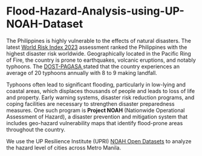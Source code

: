 # Flood-Hazard-Analysis-using-UP-NOAH-Dataset

The Philippines is highly vulnerable to the effects of natural disasters. The latest [World Risk Index 2023](https://weltrisikobericht.de/wp-content/uploads/2024/01/WorldRiskReport_2023_english_online.pdf) assessment ranked the Philippines with the highest disaster risk worldwide. Geographically located in the Pacific Ring of Fire, the country is prone to earthquakes, volcanic eruptions, and notably typhoons. The [DOST-PAGASA ](https://www.pagasa.dost.gov.ph/climate/tropical-cyclone-information) stated that the country experiences an average of 20 typhoons annually with 8 to 9 making landfall.

Typhoons often lead to significant flooding, particularly in low-lying and coastal areas, which displaces thousands of people and leads to loss of life and property. Early warning systems, disaster risk reduction programs, and coping facilities are necessary to strengthen disaster preparedness measures. One such program is **Project NOAH** (Nationwide Operational Assessment of Hazard), a disaster prevention and mitigation system that includes geo-hazard vulnerability maps that identify flood-prone areas throughout the country. 

We use the UP Resilience Institute (UPRI) [NOAH Open Datasets](https://drive.google.com/drive/folders/1K2z1FYNCGPzhcGIgT1Y2nKKLUojxxIa3) to analyze the hazard level of cities across Metro Manila.
